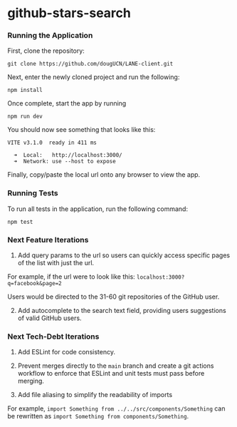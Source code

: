 # github-stars-search

### Running the Application

First, clone the repository:

```
git clone https://github.com/dougUCN/LANE-client.git
```

Next, enter the newly cloned project and run the following:

```
npm install
```

Once complete, start the app by running

```
npm run dev
```

You should now see something that looks like this:

```
VITE v3.1.0  ready in 411 ms

  ➜  Local:   http://localhost:3000/
  ➜  Network: use --host to expose
```

Finally, copy/paste the local url onto any browser to view the app.

### Running Tests

To run all tests in the application, run the following command:

```
npm test
```

### Next Feature Iterations

1. Add query params to the url so users can quickly access specific pages of the list with just the url.

For example, if the url were to look like this:
`localhost:3000?q=facebook&page=2`

Users would be directed to the 31-60 git repositories of the GitHub user.

2. Add autocomplete to the search text field, providing users suggestions of valid GitHub users.

### Next Tech-Debt Iterations

1. Add ESLint for code consistency.

2. Prevent merges directly to the `main` branch and create a git actions workflow to enforce that ESLint and unit tests must pass before merging.
3. Add file aliasing to simplify the readability of imports

For example, `import Something from ../../src/components/Something` can be rewritten as `import Something from components/Something`.
